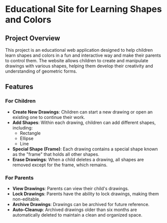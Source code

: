 # Educational Site for Learning Shapes and Colors

## Project Overview
This project is an educational web application designed to help children learn shapes and colors in a fun and interactive way and make their parents to control them. The website allows children to create and manipulate drawings with various shapes, helping them develop their creativity and understanding of geometric forms.

## Features

### For Children
- **Create New Drawings**: Children can start a new drawing or open an existing one to continue their work.
- **Add Shapes**: Within each drawing, children can add different shapes, including:
  - Rectangle
  - Ellipse
  - Line
- **Special Shape (Frame)**: Each drawing contains a special shape known as the "frame" that holds all other shapes.
- **Erase Drawings**: When a child deletes a drawing, all shapes are removed except for the frame, which remains.

### For Parents
- **View Drawings**: Parents can view their child's drawings.
- **Lock Drawings**: Parents have the ability to lock drawings, making them non-editable.
- **Archive Drawings**: Drawings can be archived for future reference.
- **Auto-Cleanup**: Archived drawings older than six months are automatically deleted to maintain a clean and organized space.
